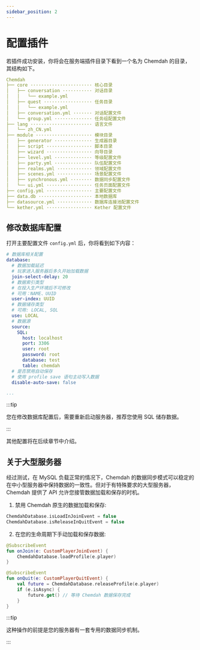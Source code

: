 ```yaml
---
sidebar_position: 2
---
```


# 配置插件

若插件成功安装，你将会在服务端插件目录下看到一个名为 Chemdah 的目录，其结构如下。

```yaml
Chemdah
├── core ······················· 核心目录
│   ├── conversation ··········· 对话目录
│   │   └── example.yml
│   ├── quest ·················· 任务目录
│   │   └── example.yml
│   ├── conversation.yml ······· 对话配置文件
│   └── group.yml ·············· 任务组配置文件
├── lang ······················· 语言文件
│   └── zh_CN.yml
├── module ····················· 模块目录
│   ├── generator ·············· 生成器目录
│   ├── script ················· 脚本目录
│   ├── wizard ················· 向导目录
│   ├── level.yml ·············· 等级配置文件
│   ├── party.yml ·············· 队伍配置文件
│   ├── realms.yml ············· 领域配置文件
│   ├── scenes.yml ············· 场景配置文件
│   ├── synchronous.yml ········ 数据同步配置文件
│   └── ui.yml ················· 任务页面配置文件
├── config.yml ················· 主要配置文件
├── data.db ···················· 本地数据库
├── datasource.yml ············· 数据库连接池配置文件
└── kether.yml ················· Kether 配置文件
```

## 修改数据库配置

打开主要配置文件 `config.yml` 后，你将看到如下内容：

```yaml
# 数据库相关配置
database:
  # 数据加载延迟
  # 玩家进入服务器后多久开始加载数据
  join-select-delay: 20
  # 数据索引类型
  # 在投入生产环境后不可修改
  # 可用：NAME、UUID
  user-index: UUID
  # 数据储存类型
  # 可用: LOCAL, SQL
  use: LOCAL
  # 数据源
  source:
    SQL:
      host: localhost
      port: 3306
      user: root
      password: root
      database: test
      table: chemdah
  # 是否禁用自动保存
  # 使用 profile save 语句主动写入数据
  disable-auto-save: false

...
```

:::tip

您在修改数据库配置后，需要重新启动服务器，推荐您使用 SQL 储存数据。

:::

其他配置将在后续章节中介绍。

## 关于大型服务器

经过测试，在 MySQL 负载正常的情况下，Chemdah 的数据同步模式可以稳定的在中小型服务器中保持数据的一致性。但对于有特殊要求的大型服务器，Chemdah 提供了 API 允许您接管数据加载和保存的时机。

1. 禁用 Chemdah 原生的数据加载和保存:
```kotlin
ChemdahDatabase.isLoadInJoinEvent = false
ChemdahDatabase.isReleaseInQuitEvent = false
```

2. 在您的生命周期下手动加载和保存数据:
```kotlin
@SubscribeEvent
fun onJoin(e: CustomPlayerJoinEvent) {
    ChemdahDatabase.loadProfile(e.player)
}

@SubscribeEvent
fun onQuit(e: CustomPlayerQuitEvent) {
    val future = ChemdahDatabase.releaseProfile(e.player)
    if (e.isAsync) {
        future.get() // 等待 Chemdah 数据保存完成
    }
}
```

:::tip

这种操作的前提是您的服务器有一套专用的数据同步机制。

:::